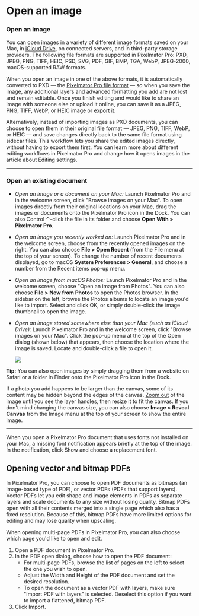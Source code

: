 # Open an image

### Open an image

You can open images in a variety of different image formats saved on your Mac, in [iCloud Drive](https://about/support/guide/pixelmator-pro/#glossary), on connected servers, and in third-party storage providers. The following file formats are supported in Pixelmator Pro: PXD, JPEG, PNG, TIFF, HEIC, PSD, SVG, PDF, GIF, BMP, TGA, WebP, JPEG-2000, macOS-supported RAW formats.

When you open an image in one of the above formats, it is automatically converted to PXD — the [Pixelmator Pro file format](.gitbook/assets/639) — so when you save the image, any additional layers and advanced formatting you add are not lost and remain editable. Once you finish editing and would like to share an image with someone else or upload it online, you can save it as a JPEG, PNG, TIFF, WebP, or HEIC image or [export](.gitbook/assets/798) it.

Alternatively, instead of importing images as PXD documents, you can choose to open them in their original file format — JPEG, PNG, TIFF, WebP, or HEIC — and save changes directly back to the same file format using sidecar files. This workflow lets you share the edited images directly, without having to export them first. You can learn more about different editing workflows in Pixelmator Pro and change how it opens images in the article about Editing settings.

***

### Open an existing document

* _Open an image or a document on your Mac:_ Launch Pixelmator Pro and in the welcome screen, click "Browse images on your Mac". To open images directly from their original locations on your Mac, drag the images or documents onto the Pixelmator Pro icon in the Dock. You can also Control ⌃-click the file in its folder and choose **Open With > Pixelmator Pro**.
* _Open an image you recently worked on:_ Launch Pixelmator Pro and in the welcome screen, choose from the recently opened images on the right. You can also choose **File > Open Recent** (from the File menu at the top of your screen). To change the number of recent documents displayed, go to macOS **System Preferences > General**, and choose a number from the Recent items pop-up menu.
* _Open an image from macOS Photos:_ Launch Pixelmator Pro and in the welcome screen, choose "Open an image from Photos". You can also choose **File > New from Photos** to open the Photos browser. In the sidebar on the left, browse the Photos albums to locate an image you'd like to import. Select and click OK, or simply double-click the image thumbnail to open the image.
*   _Open an image stored somewhere else than your Mac (such as iCloud Drive):_ Launch Pixelmator Pro and in the welcome screen, click "Browse images on your Mac". Click the pop-up menu at the top of the Open dialog (shown below) that appears, then choose the location where the image is saved. Locate and double-click a file to open it.

    ![](https://help.pixelmator.com/pixelmator-pro/3.5/assets/English/1651483867000.jpeg)

**Tip:** You can also open images by simply dragging them from a website on Safari or a folder in Finder onto the Pixelmator Pro icon in the Dock.



If a photo you add happens to be larger than the canvas, some of its content may be hidden beyond the edges of the canvas. [Zoom out](pixelmator-pro-basics/zoom-in-and-out-of-an-image.md) of the image until you see the layer handles, then resize it to fit the canvas. If you don't mind changing the canvas size, you can also choose **Image > Reveal Canvas** from the Image menu at the top of your screen to show the entire image.

***

When you open a Pixelmator Pro document that uses fonts not installed on your Mac, a missing font notification appears briefly at the top of the image. In the notification, click Show and choose a replacement font.

## Opening vector and bitmap PDFs

In Pixelmator Pro, you can choose to open PDF documents as bitmaps (an image-based type of PDF), or vector PDFs (PDFs that support layers). Vector PDFs let you edit shape and image elements in PDFs as separate layers and scale documents to any size without losing quality. Bitmap PDFs open with all their contents merged into a single page which also has a fixed resolution. Because of this, bitmap PDFs have more limited options for editing and may lose quality when upscaling.

When opening multi-page PDFs in Pixelmator Pro, you can also choose which page you'd like to open and edit.

1. Open a PDF document in Pixelmator Pro.
2. In the PDF open dialog, choose how to open the PDF document:
   * For multi-page PDFs, browse the list of pages on the left to select the one you wish to open.
   * Adjust the Width and Height of the PDF document and set the desired resolution.
   * To open the document as a vector PDF with layers, make sure "Import PDF with layers" is selected. Deselect this option if you want to import a flattened, bitmap PDF.
3. Click Import.
